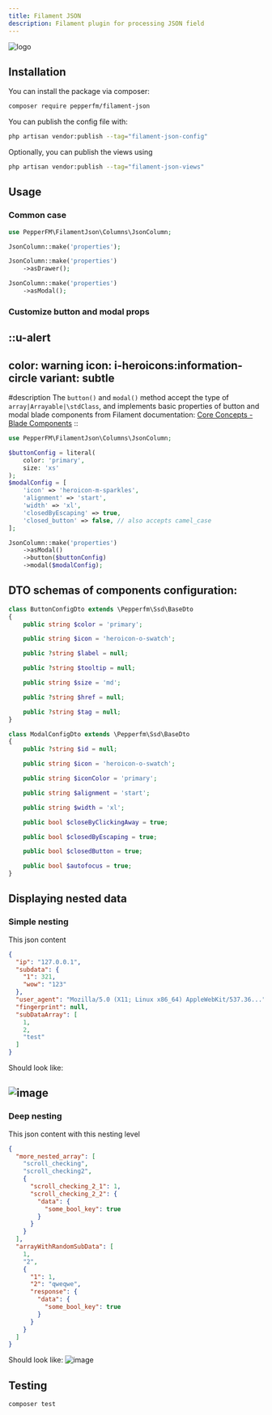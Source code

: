 ```yaml
---
title: Filament JSON
description: Filament plugin for processing JSON field
---
```


![logo](/previews/filament-json.webp)

## Installation

You can install the package via composer:

```bash
composer require pepperfm/filament-json
```

You can publish the config file with:

```bash
php artisan vendor:publish --tag="filament-json-config"
```

Optionally, you can publish the views using

```bash
php artisan vendor:publish --tag="filament-json-views"
```

## Usage

### Common case
```php
use PepperFM\FilamentJson\Columns\JsonColumn;

JsonColumn::make('properties');

JsonColumn::make('properties')
    ->asDrawer();

JsonColumn::make('properties')
    ->asModal();
```

### Customize button and modal props
::u-alert
---
color: warning
icon: i-heroicons:information-circle
variant: subtle
---
#description
The `button()` and `modal()` method accept the type of `array|Arrayable|\stdClass`, and implements basic properties of
button and modal blade components from Filament documentation: [Core Concepts - Blade Components](https://filamentphp.com/docs/3.x/support/blade-components/overview)
::
```php
use PepperFM\FilamentJson\Columns\JsonColumn;

$buttonConfig = literal(
    color: 'primary',
    size: 'xs'
);
$modalConfig = [
    'icon' => 'heroicon-m-sparkles',
    'alignment' => 'start',
    'width' => 'xl',
    'closedByEscaping' => true,
    'closed_button' => false, // also accepts camel_case
];

JsonColumn::make('properties')
    ->asModal()
    ->button($buttonConfig)
    ->modal($modalConfig);
```

## DTO schemas of components configuration:
```php
class ButtonConfigDto extends \Pepperfm\Ssd\BaseDto
{
    public string $color = 'primary';

    public string $icon = 'heroicon-o-swatch';

    public ?string $label = null;

    public ?string $tooltip = null;

    public string $size = 'md';

    public ?string $href = null;

    public ?string $tag = null;
}
```
```php
class ModalConfigDto extends \Pepperfm\Ssd\BaseDto
{
    public ?string $id = null;

    public string $icon = 'heroicon-o-swatch';

    public string $iconColor = 'primary';

    public string $alignment = 'start';

    public string $width = 'xl';

    public bool $closeByClickingAway = true;

    public bool $closedByEscaping = true;

    public bool $closedButton = true;

    public bool $autofocus = true;
}
```

## Displaying nested data

### Simple nesting

This json content
```json
{
  "ip": "127.0.0.1",
  "subdata": {
    "1": 321,
    "wow": "123"
  },
  "user_agent": "Mozilla/5.0 (X11; Linux x86_64) AppleWebKit/537.36...",
  "fingerprint": null,
  "subDataArray": [
    1,
    2,
    "test"
  ]
}
```
Should look like:

![image](/content/filament-json/original.webp)
---

### Deep nesting

This json content with this nesting level
```json
{
  "more_nested_array": [
    "scroll_checking",
    "scroll_checking2",
    {
      "scroll_checking_2_1": 1,
      "scroll_checking_2_2": {
        "data": {
          "some_bool_key": true
        }
      }
    }
  ],
  "arrayWithRandomSubData": [
    1,
    "2",
    {
      "1": 1,
      "2": "qweqwe",
      "response": {
        "data": {
          "some_bool_key": true
        }
      }
    }
  ]
}
```
Should look like:
![image](/content/filament-json/nested.webp)

## Testing

```bash
composer test
```
